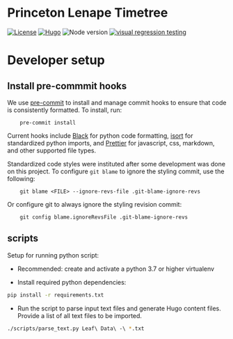 # Princeton Lenape Timetree

[![License](https://img.shields.io/badge/License-Apache%202.0-blue.svg)](https://opensource.org/licenses/Apache-2.0)
[![Hugo](https://img.shields.io/badge/hugo-0.101-blue.svg)](https://gohugo.io)
![Node version](https://img.shields.io/badge/node-18-blue)
[![visual regression testing](https://percy.io/static/images/percy-badge.svg)](https://percy.io/2cf28a24/lenape-timetree)

# Developer setup

## Install pre-commmit hooks

We use [pre-commit](https://pre-commit.com/) to install and manage commit hooks
to ensure that code is consistently formatted. To install, run:

```{bash}
    pre-commit install
```

Current hooks include [Black](https://github.com/psf/black) for python code formatting, [isort](https://pycqa.github.io/isort/) for standardized python imports, and [Prettier](https://prettier.io/) for javascript, css, markdown, and other supported file types.

Standardized code styles were instituted after some development was done on this project.
To configure `git blame` to ignore the styling commit, use the following:

```{bash}
    git blame <FILE> --ignore-revs-file .git-blame-ignore-revs
```

Or configure git to always ignore the styling revision commit:

```{bash}
    git config blame.ignoreRevsFile .git-blame-ignore-revs
```

## scripts

Setup for running python script:

- Recommended: create and activate a python 3.7 or higher virtualenv

- Install required python dependencies:

```sh
pip install -r requirements.txt
```

- Run the script to parse input text files and generate Hugo content files.
  Provide a list of all text files to be imported.

```sh
./scripts/parse_text.py Leaf\ Data\ -\ *.txt
```
